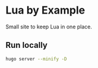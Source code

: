 # Lua by Example

Small site to keep Lua in one place.

## Run locally

```bash
hugo server --minify -D
```
